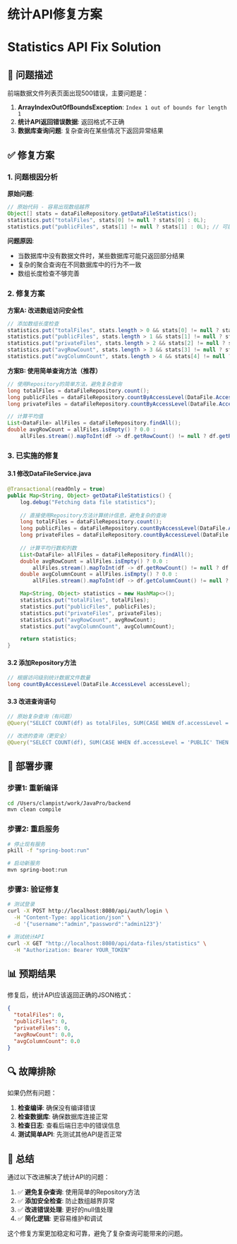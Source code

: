 # 统计API修复方案
# Statistics API Fix Solution

## 🎯 问题描述

前端数据文件列表页面出现500错误，主要问题是：

1. **ArrayIndexOutOfBoundsException**: `Index 1 out of bounds for length 1`
2. **统计API返回错误数据**: 返回格式不正确
3. **数据库查询问题**: 复杂查询在某些情况下返回异常结果

## ✅ 修复方案

### 1. 问题根因分析

**原始问题**:
```java
// 原始代码 - 容易出现数组越界
Object[] stats = dataFileRepository.getDataFileStatistics();
statistics.put("totalFiles", stats[0] != null ? stats[0] : 0L);
statistics.put("publicFiles", stats[1] != null ? stats[1] : 0L); // 可能越界
```

**问题原因**:
- 当数据库中没有数据文件时，某些数据库可能只返回部分结果
- 复杂的聚合查询在不同数据库中的行为不一致
- 数组长度检查不够完善

### 2. 修复方案

**方案A: 改进数组访问安全性**
```java
// 添加数组长度检查
statistics.put("totalFiles", stats.length > 0 && stats[0] != null ? stats[0] : 0L);
statistics.put("publicFiles", stats.length > 1 && stats[1] != null ? stats[1] : 0L);
statistics.put("privateFiles", stats.length > 2 && stats[2] != null ? stats[2] : 0L);
statistics.put("avgRowCount", stats.length > 3 && stats[3] != null ? stats[3] : 0.0);
statistics.put("avgColumnCount", stats.length > 4 && stats[4] != null ? stats[4] : 0.0);
```

**方案B: 使用简单查询方法（推荐）**
```java
// 使用Repository的简单方法，避免复杂查询
long totalFiles = dataFileRepository.count();
long publicFiles = dataFileRepository.countByAccessLevel(DataFile.AccessLevel.PUBLIC);
long privateFiles = dataFileRepository.countByAccessLevel(DataFile.AccessLevel.PRIVATE);

// 计算平均值
List<DataFile> allFiles = dataFileRepository.findAll();
double avgRowCount = allFiles.isEmpty() ? 0.0 : 
    allFiles.stream().mapToInt(df -> df.getRowCount() != null ? df.getRowCount() : 0).average().orElse(0.0);
```

### 3. 已实施的修复

#### 3.1 修改DataFileService.java
```java
@Transactional(readOnly = true)
public Map<String, Object> getDataFileStatistics() {
    log.debug("Fetching data file statistics");
    
    // 直接使用Repository方法计算统计信息，避免复杂的查询
    long totalFiles = dataFileRepository.count();
    long publicFiles = dataFileRepository.countByAccessLevel(DataFile.AccessLevel.PUBLIC);
    long privateFiles = dataFileRepository.countByAccessLevel(DataFile.AccessLevel.PRIVATE);
    
    // 计算平均行数和列数
    List<DataFile> allFiles = dataFileRepository.findAll();
    double avgRowCount = allFiles.isEmpty() ? 0.0 : 
        allFiles.stream().mapToInt(df -> df.getRowCount() != null ? df.getRowCount() : 0).average().orElse(0.0);
    double avgColumnCount = allFiles.isEmpty() ? 0.0 : 
        allFiles.stream().mapToInt(df -> df.getColumnCount() != null ? df.getColumnCount() : 0).average().orElse(0.0);

    Map<String, Object> statistics = new HashMap<>();
    statistics.put("totalFiles", totalFiles);
    statistics.put("publicFiles", publicFiles);
    statistics.put("privateFiles", privateFiles);
    statistics.put("avgRowCount", avgRowCount);
    statistics.put("avgColumnCount", avgColumnCount);

    return statistics;
}
```

#### 3.2 添加Repository方法
```java
// 根据访问级别统计数据文件数量
long countByAccessLevel(DataFile.AccessLevel accessLevel);
```

#### 3.3 改进查询语句
```java
// 原始复杂查询（有问题）
@Query("SELECT COUNT(df) as totalFiles, SUM(CASE WHEN df.accessLevel = 'PUBLIC' THEN 1 ELSE 0 END) as publicFiles, ... FROM DataFile df")

// 改进的查询（更安全）
@Query("SELECT COUNT(df), SUM(CASE WHEN df.accessLevel = 'PUBLIC' THEN 1 ELSE 0 END), SUM(CASE WHEN df.accessLevel = 'PRIVATE' THEN 1 ELSE 0 END), COALESCE(AVG(CAST(df.rowCount AS DOUBLE)), 0.0), COALESCE(AVG(CAST(df.columnCount AS DOUBLE)), 0.0) FROM DataFile df")
```

## 🚀 部署步骤

### 步骤1: 重新编译
```bash
cd /Users/clampist/work/JavaPro/backend
mvn clean compile
```

### 步骤2: 重启服务
```bash
# 停止现有服务
pkill -f "spring-boot:run"

# 启动新服务
mvn spring-boot:run
```

### 步骤3: 验证修复
```bash
# 测试登录
curl -X POST http://localhost:8080/api/auth/login \
  -H "Content-Type: application/json" \
  -d '{"username":"admin","password":"admin123"}'

# 测试统计API
curl -X GET "http://localhost:8080/api/data-files/statistics" \
  -H "Authorization: Bearer YOUR_TOKEN"
```

## 📊 预期结果

修复后，统计API应该返回正确的JSON格式：
```json
{
  "totalFiles": 0,
  "publicFiles": 0,
  "privateFiles": 0,
  "avgRowCount": 0.0,
  "avgColumnCount": 0.0
}
```

## 🔍 故障排除

如果仍然有问题：

1. **检查编译**: 确保没有编译错误
2. **检查数据库**: 确保数据库连接正常
3. **检查日志**: 查看后端日志中的错误信息
4. **测试简单API**: 先测试其他API是否正常

## 📝 总结

通过以下改进解决了统计API的问题：

1. ✅ **避免复杂查询**: 使用简单的Repository方法
2. ✅ **添加安全检查**: 防止数组越界异常
3. ✅ **改进错误处理**: 更好的null值处理
4. ✅ **简化逻辑**: 更容易维护和调试

这个修复方案更加稳定和可靠，避免了复杂查询可能带来的问题。
